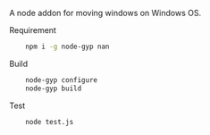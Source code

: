 A node addon for moving windows on Windows OS.

Requirement

``` bash
    npm i -g node-gyp nan
```

Build

``` bash
    node-gyp configure
	node-gyp build
```

Test

``` bash
    node test.js
```